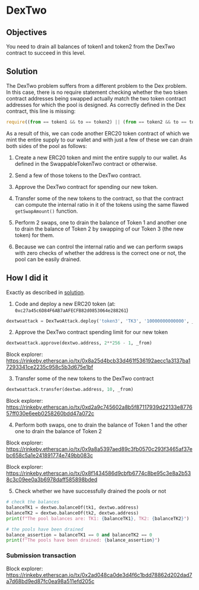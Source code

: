 # DexTwo

## Objectives

You need to drain all balances of token1 and token2 from the DexTwo contract to succeed in this level.

## Solution

The DexTwo problem suffers from a different problem to the Dex problem. In this case, there is no require statement checking whether the two token contract addresses being swapped actually match the two token contract addresses for which the pool is designed. As correctly defined in the Dex contract, this line is missing:

```js
require((from == token1 && to == token2) || (from == token2 && to == token1), "Invalid tokens");
```

As a result of this, we can code another ERC20 token contract of which we mint the entire supply to our wallet and with just a few of these we can drain both sides of the pool as follows:

1. Create a new ERC20 token and mint the entire supply to our wallet. As defined in the SwappableTokenTwo contract or otherwise.

2. Send a few of those tokens to the DexTwo contract.

3. Approve the DexTwo contract for spending our new token.

4. Transfer some of the new tokens to the contract, so that the contract can compute the internal ratio in it of the tokens using the same flawed `getSwapAmount()` function.

5. Perform 2 swaps, one to drain the balance of Token 1 and another one to drain the balance of Token 2 by swapping of our Token 3 (the new token) for them.

6. Because we can control the internal ratio and we can perform swaps with zero checks of whether the address is the correct one or not, the pool can be easily drained.

## How I did it

Exactly as described in [solution](#solution).

1. Code and deploy a new ERC20 token (at: `0xc27a45c6D84F6AB7aAFECFB82d0853064e288261`)

```python
dextwoattack = DexTwoAttack.deploy('token3', 'TK3', '10000000000000', _from)
```

2. Approve the DexTwo contract spending limit for our new token

```python
dextwoattack.approve(dextwo.address, 2**256 - 1, _from)
```

Block explorer: https://rinkeby.etherscan.io/tx/0x8a25d4bcb33d461f536192aecc1a3137ba17293341ce2235c958c5b3d675e1bf

3. Transfer some of the new tokens to the DexTwo contract

```python
dextwoattack.transfer(dextwo.address, 10, _from)
```

Block explorer: https://rinkeby.etherscan.io/tx/0xd2a9c745602a8b5f87117939d22133e877657ff030e6eeb0258260bdd47a072c

4. Perform both swaps, one to drain the balance of Token 1 and the other one to drain the balance of Token 2

Block explorer: https://rinkeby.etherscan.io/tx/0x9a8a5397aed89c3fb0570c293f3465af37ebc658c5a1e241891774e749bb083c

Block explorer: https://rinkeby.etherscan.io/tx/0x8f1434586d9cbfb6774c8be95c3e8a2b538c3c09ee0a3b6978daff585898bded

5. Check whether we have successfully drained the pools or not

```python
# check the balances
balanceTK1 = dextwo.balanceOf(tk1, dextwo.address)
balanceTK2 = dextwo.balanceOf(tk2, dextwo.address)
print(f"The pool balances are: TK1: {balanceTK1}, TK2: {balanceTK2}")

# the pools have been drained
balance_assertion = balanceTK1 == 0 and balanceTK2 == 0
print(f"The pools have been drained: {balance_assertion}")
```

### Submission transaction

Block explorer: https://rinkeby.etherscan.io/tx/0x2ad048ca0de3d4f6c1bdd78862d202dad7a7d68bd9ed87fc0ea98a511efd205c

